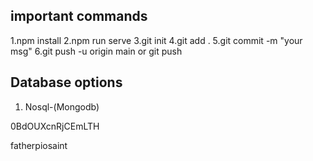 ## important commands

1.npm install
2.npm run serve
3.git init
4.git add .
5.git commit -m "your msg"
6.git push -u origin main or git push


## Database options 

1. Nosql-(Mongodb)


0BdOUXcnRjCEmLTH

fatherpiosaint